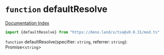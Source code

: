 # `function` defaultResolve

[Documentation Index](../README.md)

```ts
import {defaultResolve} from "https://deno.land/x/tsa@v0.0.31/mod.ts"
```

`function` defaultResolve(specifier: `string`, referrer: `string`): Promise\<`string`>

